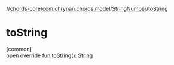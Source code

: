 //[chords-core](../../../index.md)/[com.chrynan.chords.model](../index.md)/[StringNumber](index.md)/[toString](to-string.md)

# toString

[common]\
open override fun [toString](to-string.md)(): [String](https://kotlinlang.org/api/latest/jvm/stdlib/kotlin/-string/index.html)
